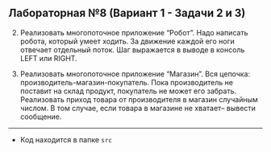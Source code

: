 ## Лабораторная №8 (Вариант 1 - Задачи 2 и 3)

2.	Реализовать многопоточное приложение “Робот”. Надо написать робота, который умеет ходить. За движение каждой его ноги отвечает отдельный поток. Шаг выражается в выводе в консоль LEFT или RIGHT. 

3.	Реализовать многопоточное приложение “Магазин”. Вся цепочка: производитель-магазин-покупатель. Пока производитель не поставит на склад продукт, покупатель не может его забрать. Реализовать приход товара от производителя в магазин случайным числом. В том случае, если товара в магазине не хватает– вывести сообщение.


---

- Код находится в папке `src`